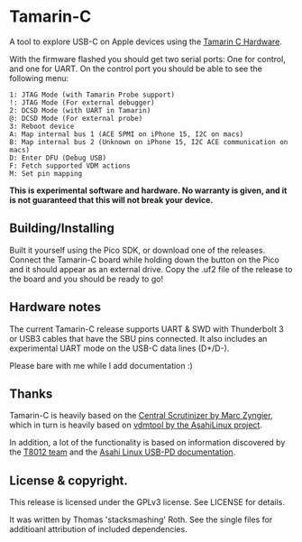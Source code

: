 # Tamarin-C

A tool to explore USB-C on Apple devices using the [Tamarin C Hardware](https://github.com/stacksmashing/tamarin-c-hw).

With the firmware flashed you should get two serial ports: One for control, and one for UART. On the control port you should be able to see the following menu:

```
1: JTAG Mode (with Tamarin Probe support)
!: JTAG Mode (For external debugger)
2: DCSD Mode (with UART in Tamarin)
@: DCSD Mode (For external probe)
3: Reboot device
A: Map internal bus 1 (ACE SPMI on iPhone 15, I2C on macs)
B: Map internal bus 2 (Unknown on iPhone 15, I2C ACE communication on macs)
D: Enter DFU (Debug USB)
F: Fetch supported VDM actions
M: Set pin mapping
```

**This is experimental software and hardware. No warranty is given, and it is not guaranteed that this will not break your device.**

## Building/Installing

Built it yourself using the Pico SDK, or download one of the releases. Connect the Tamarin-C board while holding down the button on the Pico and it should appear as an external drive. Copy the .uf2 file of the release to the board and you should be ready to go!

## Hardware notes

The current Tamarin-C release supports UART & SWD with Thunderbolt 3 or USB3 cables that have the SBU pins connected. It also includes an experimental UART mode on the USB-C data lines (D+/D-).

Please bare with me while I add documentation :)

## Thanks

Tamarin-C is heavily based on the [Central Scrutinizer by Marc Zyngier](https://git.kernel.org/pub/scm/linux/kernel/git/maz/cs-sw.git/about/), which in turn is heavily based on [vdmtool by the AsahiLinux project](https://github.com/AsahiLinux/vdmtool/tree/master/vdmtool).

In addition, a lot of the functionality is based on information discovered by the [T8012 team](https://t8012.dev) and the [Asahi Linux USB-PD documentation](https://github.com/AsahiLinux/docs/wiki/HW%3AUSB-PD).

## License & copyright.

This release is licensed under the GPLv3 license. See LICENSE for details.

It was written by Thomas 'stacksmashing' Roth. See the single files for additioanl attribution of included dependencies.
